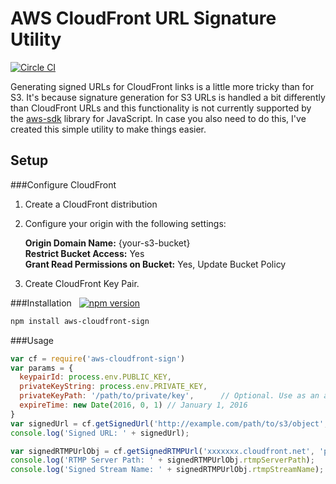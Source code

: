 AWS CloudFront URL Signature Utility  
===================
[![Circle CI](https://circleci.com/gh/jasonsims/aws-cloudfront-sign/tree/master.svg?style=svg)](https://circleci.com/gh/jasonsims/aws-cloudfront-sign/tree/master)

Generating signed URLs for CloudFront links is a little more tricky than for S3. It's because signature generation for S3 URLs is handled a bit differently than CloudFront URLs and this functionality is not currently supported by the [aws-sdk](https://github.com/aws/aws-sdk-js) library for JavaScript. In case you also need to do this, I've created this simple utility to make things easier.

## Setup
###Configure CloudFront
1. Create a CloudFront distribution
2. Configure your origin with the following settings:

   **Origin Domain Name:** {your-s3-bucket}  
   **Restrict Bucket Access:** Yes  
   **Grant Read Permissions on Bucket:** Yes, Update Bucket Policy  
3. Create CloudFront Key Pair.

###Installation &nbsp;  [![npm version](https://badge.fury.io/js/aws-cloudfront-sign.svg)](http://badge.fury.io/js/aws-cloudfront-sign)
```sh
npm install aws-cloudfront-sign
```

###Usage
```javascript
var cf = require('aws-cloudfront-sign')
var params = {
  keypairId: process.env.PUBLIC_KEY,
  privateKeyString: process.env.PRIVATE_KEY,
  privateKeyPath: '/path/to/private/key',      // Optional. Use as an alternative to privateKeyString.
  expireTime: new Date(2016, 0, 1) // January 1, 2016
}
var signedUrl = cf.getSignedUrl('http://example.com/path/to/s3/object', params);
console.log('Signed URL: ' + signedUrl);

var signedRTMPUrlObj = cf.getSignedRTMPUrl('xxxxxxx.cloudfront.net', 'path/to/s3/object', params);
console.log('RTMP Server Path: ' + signedRTMPUrlObj.rtmpServerPath);
console.log('Signed Stream Name: ' + signedRTMPUrlObj.rtmpStreamName);
```
